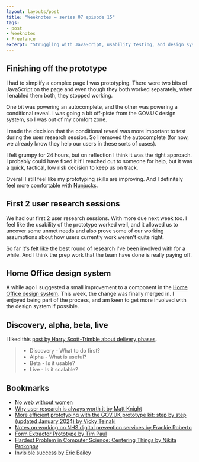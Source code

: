 ```yaml
---
layout: layouts/post
title: "Weeknotes – series 07 episode 15"
tags:
- post
- Weeknotes
- Freelance
excerpt: "Struggling with JavaScript, usability testing, and design systems."
---
```



## Finishing off the prototype

I had to simplify a complex page I was prototyping. There were two bits of JavaScript on the page and even though they both worked separately, when I enabled them both, they stopped working.

One bit was powering an autocomplete, and the other was powering a conditional reveal. I was going a bit off-piste from the GOV.UK design system, so I was out of my comfort zone.

I made the decision that the conditional reveal was more important to test during the user research session. So I removed the autocomplete (for now, we already know they help our users in these sorts of cases).

I felt grumpy for 24 hours, but on reflection I think it was the right approach. I probably could have fixed it if I reached out to someone for help, but it was a quick, tactical, low risk decision to keep us on track.

Overall I still feel like my prototyping skills are improving. And I definitely feel more comfortable with [Nunjucks](https://mozilla.github.io/nunjucks/).

## First 2 user research sessions

We had our first 2 user research sessions. With more due next week too. I feel like the usability of the prototype worked well, and it allowed us to uncover some unmet needs and also prove some of our working assumptions about how users currently work weren't quite right. 

So far it's felt like the best round of research I've been involved with for a while. And I think the prep work that the team have done is really paying off.

## Home Office design system

A while ago I suggested a small improvement to a component in the [Home Office design system](https://design.homeoffice.gov.uk/). This week, the change was finally merged in. I enjoyed being part of the process, and am keen to get more involved with the design system if possible.

## Discovery, alpha, beta, live

I liked this [post by Harry Scott-Trimble about delivery phases](https://www.linkedin.com/posts/harry-scott-trimble-b23b3a38_i-often-forgot-the-actual-point-for-each-activity-7186006390430158849-82zU/).

> - Discovery - What to do first?
> - Alpha - What is useful?
> - Beta - Is it usable?
> - Live - Is it scalable?

## Bookmarks 

- [No web without women](https://nowebwithoutwomen.com/)
- [Why user research is always worth it by Matt Knight](https://www.iterate.org.uk/why-user-research-is-always-worth-it/)
- [More efficient prototyping with the GOV.UK prototype kit: step by step (updated January 2024) by Vicky Teinaki](https://medium.com/gov-design/more-efficient-prototyping-with-the-gov-uk-prototype-kit-step-by-step-84ea2832549a)
- [Notes on working on NHS digital prevention services by Frankie Roberto](https://frankieroberto.github.io/nhsnotes/)
- [Form Extractor Prototype by Tim Paul](https://github.com/timpaul/form-extractor-prototype)
- [Hardest Problem in Computer Science: Centering Things by Nikita Prokopov](https://tonsky.me/blog/centering/)
- [Invisible success by Eric Bailey](https://ericwbailey.website/published/invisible-success/)